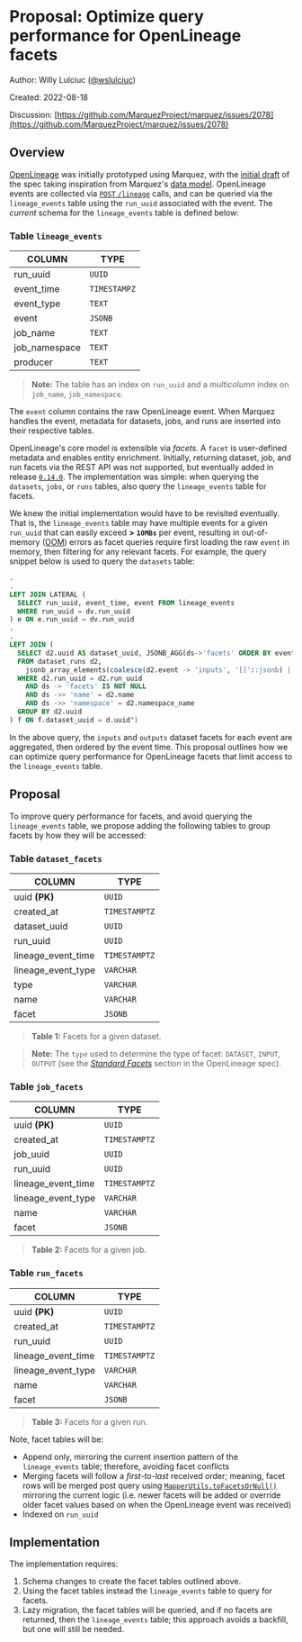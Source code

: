 # Proposal: Optimize query performance for OpenLineage facets

Author: Willy Lulciuc ([@wslulciuc](https://github.com/wslulciuc))

Created: 2022-08-18

Discussion: [https://github.com/MarquezProject/marquez/issues/2078](https://github.com/MarquezProject/marquez/issues/2078)

## Overview

[OpenLineage](https://openlineage.io) was initially prototyped using Marquez, with the [initial draft](https://github.com/OpenLineage/OpenLineage/blob/main/CHANGELOG.md#010---2021-08-12) of the spec taking inspiration from Marquez's [data model](https://lucid.app/lucidchart/f918ce01-9eb4-4900-b266-49935da271b8/view?page=8xAE.zxyknLQ#). OpenLineage events are collected via [`POST` `/lineage`](https://marquezproject.github.io/marquez/openapi.html#tag/Lineage) calls, and can be queried via the `lineage_events` table using the `run_uuid` associated with the event. The _current_ schema for the `lineage_events` table is defined below:

### Table `lineage_events`

| **COLUMN**    | **TYPE**     |
|---------------|--------------|
| run_uuid      | `UUID`       |
| event_time    | `TIMESTAMPZ` |
| event_type    | `TEXT`       |
| event         | `JSONB`      |
| job_name      | `TEXT`       |
| job_namespace | `TEXT`       |
| producer      | `TEXT`       |

> **Note:** The table has an index on `run_uuid` and a _multicolumn_ index on `job_name`, `job_namespace`.

The `event` column contains the raw OpenLineage event. When Marquez handles the event, metadata for datasets, jobs, and runs are inserted into their respective tables.

OpenLineage's core model is extensible via _facets_. A `facet` is user-defined metadata and enables entity enrichment. Initially, returning dataset, job, and run facets via the REST API was not supported, but eventually added in release [`0.14.0`](https://github.com/MarquezProject/marquez/compare/0.13.1...0.14.0). The implementation was simple: when querying the `datasets`, `jobs`, or `runs` tables, also query the `lineage_events` table for facets.

We knew the initial implementation would have to be revisited eventually. That is, the `lineage_events` table may have multiple events for a given `run_uuid` that can easily exceed **>** **`10MBs`** per event, resulting in out-of-memory ([OOM](https://github.com/OpenLineage/OpenLineage/issues/316)) errors as facet queries require first loading the raw `event` in memory, then filtering for any relevant facets. For example, the query snippet below is used to query the `datasets` table:

```sql
.
.
LEFT JOIN LATERAL (
  SELECT run_uuid, event_time, event FROM lineage_events
  WHERE run_uuid = dv.run_uuid
) e ON e.run_uuid = dv.run_uuid
.
.
LEFT JOIN (
  SELECT d2.uuid AS dataset_uuid, JSONB_AGG(ds->'facets' ORDER BY event_time ASC) AS facets
  FROM dataset_runs d2,
    jsonb_array_elements(coalesce(d2.event -> 'inputs', '[]'::jsonb) || coalesce(d2.event -> 'outputs', '[]'::jsonb)) AS ds
  WHERE d2.run_uuid = d2.run_uuid
    AND ds -> 'facets' IS NOT NULL
    AND ds ->> 'name' = d2.name
    AND ds ->> 'namespace' = d2.namespace_name
  GROUP BY d2.uuid
) f ON f.dataset_uuid = d.uuid")
```

In the above query, the `inputs` and `outputs` dataset facets for each event are aggregated, then ordered by the event time. This proposal outlines how we can optimize query performance for OpenLineage facets that limit access to the `lineage_events` table.

## Proposal

To improve query performance for facets, and avoid querying the `lineage_events` table, we propose adding the following tables to group facets by how they will be accessed:

### Table `dataset_facets`

| **COLUMN**         | **TYPE**      |
|--------------------|---------------|
| uuid **(PK)**      | `UUID`        |
| created_at         | `TIMESTAMPTZ` |
| dataset_uuid       | `UUID`        |
| run_uuid           | `UUID`        |
| lineage_event_time | `TIMESTAMPTZ` |
| lineage_event_type | `VARCHAR`     |
| type               | `VARCHAR`     |
| name               | `VARCHAR`     |
| facet              | `JSONB`       |

> **Table 1:** Facets for a given dataset.

> **Note:** The `type` used to determine the type of facet: `DATASET`, `INPUT`, `OUTPUT` (see the [_Standard Facets_](https://github.com/OpenLineage/OpenLineage/blob/main/spec/OpenLineage.md#dataset-facets) section in the OpenLineage spec).

### Table `job_facets`

| **COLUMN**         | **TYPE**      |
|--------------------|---------------|
| uuid **(PK)**      | `UUID`        |
| created_at         | `TIMESTAMPTZ` |
| job_uuid           | `UUID`        |
| run_uuid           | `UUID`        |
| lineage_event_time | `TIMESTAMPTZ` |
| lineage_event_type | `VARCHAR`     |
| name               | `VARCHAR`     |
| facet              | `JSONB`       |

> **Table 2:** Facets for a given job.

### Table `run_facets`

| **COLUMN**         | **TYPE**      |
|--------------------|---------------|
| uuid **(PK)**      | `UUID`        |
| created_at         | `TIMESTAMPTZ` |
| run_uuid           | `UUID`        |
| lineage_event_time | `TIMESTAMPTZ` |
| lineage_event_type | `VARCHAR`     |
| name               | `VARCHAR`     |
| facet              | `JSONB`       |

> **Table 3:** Facets for a given run.

Note, facet tables will be:

* Append only, mirroring the current insertion pattern of the `lineage_events` table; therefore, avoiding facet conflicts
* Merging facets will follow a _first-to-last_ received order; meaning, facet rows will be merged post query using [`MapperUtils.toFacetsOrNull()`](https://github.com/MarquezProject/marquez/blob/main/api/src/main/java/marquez/db/mappers/MapperUtils.java#L50) mirroring the current logic (i.e. newer facets will be added or override older facet values based on when the OpenLineage event was received)
* Indexed on `run_uuid`

## Implementation

The implementation requires:

1. Schema changes to create the facet tables outlined above.
2. Using the facet tables instead the `lineage_events` table to query for facets.
3. Lazy migration, the facet tables will be queried, and if no facets are returned, then the `lineage_events` table; this approach avoids a backfill, but one will still be needed.
